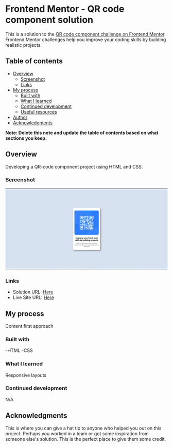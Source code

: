 # Frontend Mentor - QR code component solution

This is a solution to the [QR code component challenge on Frontend Mentor](https://www.frontendmentor.io/challenges/qr-code-component-iux_sIO_H). Frontend Mentor challenges help you improve your coding skills by building realistic projects.

## Table of contents

- [Overview](#overview)
  - [Screenshot](#screenshot)
  - [Links](#links)
- [My process](#my-process)
  - [Built with](#built-with)
  - [What I learned](#what-i-learned)
  - [Continued development](#continued-development)
  - [Useful resources](#useful-resources)
- [Author](#author)
- [Acknowledgments](#acknowledgments)

**Note: Delete this note and update the table of contents based on what sections you keep.**

## Overview

Developing a QR-code component project using HTML and CSS.

### Screenshot

![](/images/desktop.png)

### Links

- Solution URL: [Here](https://github.com/ghxstevxrtus/QR-Code-FEM-Challenge-1)
- Live Site URL: [Here](https://ghxstevxrtus.github.io/QR-Code-FEM-Challenge-1/)

## My process

Content first approach

### Built with

-HTML
-CSS

### What I learned

Responsive layouts

### Continued development

N/A 

## Acknowledgments

This is where you can give a hat tip to anyone who helped you out on this project. Perhaps you worked in a team or got some inspiration from someone else's solution. This is the perfect place to give them some credit.

